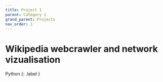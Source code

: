 ```yaml
---
title: Project 1
parent: Category 1
grand_parent: Projects
nav_order: 1
---
```


# Wikipedia webcrawler and network vizualisation

Python {: .label }

